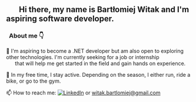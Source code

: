 ## &nbsp;&nbsp;&nbsp;&nbsp;&nbsp;&nbsp;&nbsp;Hi there, my name is Bartłomiej Witak and I'm aspiring software developer.

###  &nbsp;&nbsp;About me 👇

🌱 I'm aspiring to become a .NET developer but am also open to exploring other technologies. I'm currently seeking for a job or internship<br>
&nbsp;&nbsp;&nbsp;&nbsp;&nbsp;&nbsp;that will help me get started in the field and gain hands on experience.

🏃 In my free time, I stay active. Depending on the season, I either run, ride a bike, or go to the gym.

📫 How to reach me:  [![LinkedIn](https://img.shields.io/badge/LinkedIn-Profile-blue?style=flat&logo=linkedin)](https://www.linkedin.com/in/bartlomiej-witak) or witak.bartlomiej@gmail.com
